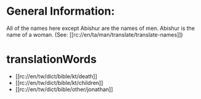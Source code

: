 # General Information:

All of the names here except Abishur are the names of men. Abishur is the name of a woman. (See: [[rc://en/ta/man/translate/translate-names]])

# translationWords

* [[rc://en/tw/dict/bible/kt/death]]
* [[rc://en/tw/dict/bible/kt/children]]
* [[rc://en/tw/dict/bible/other/jonathan]]